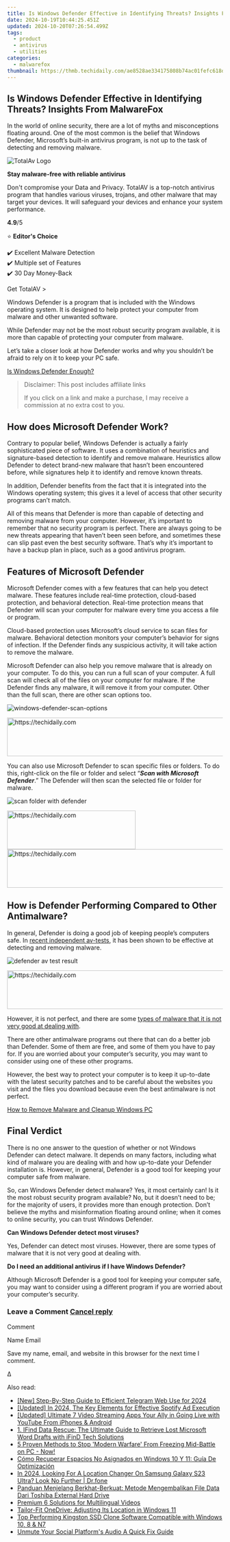 ```yaml
---
title: Is Windows Defender Effective in Identifying Threats? Insights From MalwareFox
date: 2024-10-19T10:44:25.451Z
updated: 2024-10-20T07:26:54.499Z
tags:
  - product
  - antivirus
  - utilities
categories:
  - malwarefox
thumbnail: https://thmb.techidaily.com/ae8528ae334175808b74ac01fefc618d6dd771a5548956162285f37bc39ffc3e.jpeg
---
```


## Is Windows Defender Effective in Identifying Threats? Insights From MalwareFox

In the world of online security, there are a lot of myths and misconceptions floating around. One of the most common is the belief that Windows Defender, Microsoft’s built-in antivirus program, is not up to the task of detecting and removing malware.

![TotalAv Logo](https://www.malwarefox.com/wp-content/uploads/2024/02/totalav-svg.webp "totalav-svg")

**Stay malware-free with reliable antivirus**

Don't compromise your Data and Privacy. TotalAV is a top-notch antivirus program that handles various viruses, trojans, and other malware that may target your devices. It will safeguard your devices and enhance your system performance.

**4.9**/5

⭐ **Editor's Choice**

✔️ Excellent Malware Detection  
✔️ Multiple set of Features  
✔️ 30 Day Money-Back

[](https://tools.techidaily.com/malwarefox/products/) Get TotalAV > 

Windows Defender is a program that is included with the Windows operating system. It is designed to help protect your computer from malware and other unwanted software.

While Defender may not be the most robust security program available, it is more than capable of protecting your computer from malware.

Let’s take a closer look at how Defender works and why you shouldn’t be afraid to rely on it to keep your PC safe.

[Is Windows Defender Enough?](https://tools.techidaily.com/malwarefox/products/)

>  Disclaimer: This post includes affiliate links
>
>  If you click on a link and make a purchase, I may receive a commission at no extra cost to you.
>

## How does Microsoft Defender Work?

Contrary to popular belief, Windows Defender is actually a fairly sophisticated piece of software. It uses a combination of heuristics and signature-based detection to identify and remove malware. Heuristics allow Defender to detect brand-new malware that hasn’t been encountered before, while signatures help it to identify and remove known threats. 

In addition, Defender benefits from the fact that it is integrated into the Windows operating system; this gives it a level of access that other security programs can’t match.

All of this means that Defender is more than capable of detecting and removing malware from your computer. However, it’s important to remember that no security program is perfect. There are always going to be new threats appearing that haven’t been seen before, and sometimes these can slip past even the best security software. That’s why it’s important to have a backup plan in place, such as a good antivirus program.

## Features of Microsoft Defender

Microsoft Defender comes with a few features that can help you detect malware. These features include real-time protection, cloud-based protection, and behavioral detection. Real-time protection means that Defender will scan your computer for malware every time you access a file or program.

Cloud-based protection uses Microsoft’s cloud service to scan files for malware. Behavioral detection monitors your computer’s behavior for signs of infection. If the Defender finds any suspicious activity, it will take action to remove the malware.

Microsoft Defender can also help you remove malware that is already on your computer. To do this, you can run a full scan of your computer. A full scan will check all of the files on your computer for malware. If the Defender finds any malware, it will remove it from your computer. Other than the full scan, there are other scan options too.

![windows-defender-scan-options](https://www.malwarefox.com/wp-content/uploads/2022/09/windows-defender-scan-options.jpg)

<!-- affiliate ads begin -->
<a href="https://ephamedtechinc.pxf.io/c/5597632/2123512/26400" target="_top" id="2123512">
  <img src="//a.impactradius-go.com/display-ad/26400-2123512" border="0" alt="https://techidaily.com" width="728" height="90"/>
</a>
<img height="0" width="0" src="https://ephamedtechinc.pxf.io/i/5597632/2123512/26400" style="position:absolute;visibility:hidden;" border="0" />
<!-- affiliate ads end -->

You can also use Microsoft Defender to scan specific files or folders. To do this, right-click on the file or folder and select “**_Scan with Microsoft Defender_**.” The Defender will then scan the selected file or folder for malware.

![scan folder with defender](https://www.malwarefox.com/wp-content/uploads/2022/09/scan-folder-with-defender.jpg)

<!-- affiliate ads begin -->
<a href="https://aligracehair.sjv.io/c/5597632/1975802/19272" target="_top" id="1975802">
  <img src="//a.impactradius-go.com/display-ad/19272-1975802" border="0" alt="https://techidaily.com" width="300" height="90"/>
</a>
<img height="0" width="0" src="https://aligracehair.sjv.io/i/5597632/1975802/19272" style="position:absolute;visibility:hidden;" border="0" />
<!-- affiliate ads end -->

<!-- affiliate ads begin -->
<a href="https://appsumo.8odi.net/c/5597632/2151873/7443" target="_top" id="2151873">
  <img src="//a.impactradius-go.com/display-ad/7443-2151873" border="0" alt="https://techidaily.com" width="728" height="90"/>
</a>
<img height="0" width="0" src="https://appsumo.8odi.net/i/5597632/2151873/7443" style="position:absolute;visibility:hidden;" border="0" />
<!-- affiliate ads end -->

## How is Defender Performing Compared to Other Antimalware?

In general, Defender is doing a good job of keeping people’s computers safe. In [recent independent av-tests](https://www.av-test.org/en/antivirus/home-windows/), it has been shown to be effective at detecting and removing malware. 

![defender av test result](https://www.malwarefox.com/wp-content/uploads/2022/09/defender-av-test-result.jpg)

<!-- affiliate ads begin -->
<a href="https://imp.i110150.net/c/5597632/924297/11305" target="_top" id="924297">
  <img src="//a.impactradius-go.com/display-ad/11305-924297" border="0" alt="https://techidaily.com" width="728" height="90"/>
</a>
<img height="0" width="0" src="https://imp.i110150.net/i/5597632/924297/11305" style="position:absolute;visibility:hidden;" border="0" />
<!-- affiliate ads end -->

However, it is not perfect, and there are some [types of malware that it is not very good at dealing with](https://tools.techidaily.com/malwarefox/products/).

There are other antimalware programs out there that can do a better job than Defender. Some of them are free, and some of them you have to pay for. If you are worried about your computer’s security, you may want to consider using one of these other programs.

However, the best way to protect your computer is to keep it up-to-date with the latest security patches and to be careful about the websites you visit and the files you download because even the best antimalware is not perfect.

[How to Remove Malware and Cleanup Windows PC](https://tools.techidaily.com/malwarefox/products/)

## Final Verdict

There is no one answer to the question of whether or not Windows Defender can detect malware. It depends on many factors, including what kind of malware you are dealing with and how up-to-date your Defender installation is. However, in general, Defender is a good tool for keeping your computer safe from malware.

So, can Windows Defender detect malware? Yes, it most certainly can! Is it the most robust security program available? No, but it doesn’t need to be; for the majority of users, it provides more than enough protection. Don’t believe the myths and misinformation floating around online; when it comes to online security, you can trust Windows Defender.

**Can Windows Defender detect most viruses?** 

Yes, Defender can detect most viruses. However, there are some types of malware that it is not very good at dealing with.

**Do I need an additional antivirus if I have Windows Defender?** 

Although Microsoft Defender is a good tool for keeping your computer safe, you may want to consider using a different program if you are worried about your computer’s security.

### Leave a Comment [Cancel reply](https://tools.techidaily.com/malwarefox/products/)

Comment

Name Email 

Save my name, email, and website in this browser for the next time I comment.

Δ

<ins class="adsbygoogle"
     style="display:block"
     data-ad-format="autorelaxed"
     data-ad-client="ca-pub-7571918770474297"
     data-ad-slot="1223367746"></ins>

<ins class="adsbygoogle"
     style="display:block"
     data-ad-client="ca-pub-7571918770474297"
     data-ad-slot="8358498916"
     data-ad-format="auto"
     data-full-width-responsive="true"></ins>

<span class="atpl-alsoreadstyle">Also read:</span>
<div><ul>
<li><a href="https://vp-tips.techidaily.com/new-step-by-step-guide-to-efficient-telegram-web-use-for-2024/"><u>[New] Step-By-Step Guide to Efficient Telegram Web Use for 2024</u></a></li>
<li><a href="https://fox-direct.techidaily.com/updated-in-2024-the-key-elements-for-effective-spotify-ad-execution/"><u>[Updated] In 2024, The Key Elements for Effective Spotify Ad Execution</u></a></li>
<li><a href="https://eaxpv-info.techidaily.com/updated-ultimate-7-video-streaming-apps-your-ally-in-going-live-with-youtube-from-iphones-and-android/"><u>[Updated] Ultimate 7 Video Streaming Apps Your Ally in Going Live with YouTube From iPhones & Android</u></a></li>
<li><a href="https://win-outstanding.techidaily.com/1-ifind-data-rescue-the-ultimate-guide-to-retrieve-lost-microsoft-word-drafts-with-ifind-tech-solutions/"><u>1. IFind Data Rescue: The Ultimate Guide to Retrieve Lost Microsoft Word Drafts with iFinD Tech Solutions</u></a></li>
<li><a href="https://win-solutions.techidaily.com/1723013803851-5-proven-methods-to-stop-modern-warfare-from-freezing-mid-battle-on-pc-now/"><u>5 Proven Methods to Stop 'Modern Warfare' From Freezing Mid-Battle on PC - Now!</u></a></li>
<li><a href="https://win-outstanding.techidaily.com/como-recuperar-espacios-no-asignados-en-windows-10-y-11-guia-de-optimizacion/"><u>Cómo Recuperar Espacios No Asignados en Windows 10 Y 11: Guía De Optimización</u></a></li>
<li><a href="https://phone-solutions.techidaily.com/in-2024-looking-for-a-location-changer-on-samsung-galaxy-s23-ultra-look-no-further-drfone-by-drfone-virtual-android/"><u>In 2024, Looking For A Location Changer On Samsung Galaxy S23 Ultra? Look No Further | Dr.fone</u></a></li>
<li><a href="https://win-outstanding.techidaily.com/panduan-menjelang-berkhat-berkuat-metode-mengembalikan-file-data-dari-toshiba-external-hard-drive/"><u>Panduan Menjelang Berkhat-Berkuat: Metode Mengembalikan File Data Dari Toshiba External Hard Drive</u></a></li>
<li><a href="https://fox-http.techidaily.com/premium-6-solutions-for-multilingual-videos/"><u>Premium 6 Solutions for Multilingual Videos</u></a></li>
<li><a href="https://win11-tips.techidaily.com/tailor-fit-onedrive-adjusting-its-location-in-windows-11/"><u>Tailor-Fit OneDrive: Adjusting Its Location in Windows 11</u></a></li>
<li><a href="https://win-outstanding.techidaily.com/top-performing-kingston-ssd-clone-software-compatible-with-windows-10-8-and-n7/"><u>Top Performing Kingston SSD Clone Software Compatible with Windows 10, 8 & N7</u></a></li>
<li><a href="https://facebook-clips.techidaily.com/unmute-your-social-platforms-audio-a-quick-fix-guide/"><u>Unmute Your Social Platform's Audio A Quick Fix Guide</u></a></li>
</ul></div>

